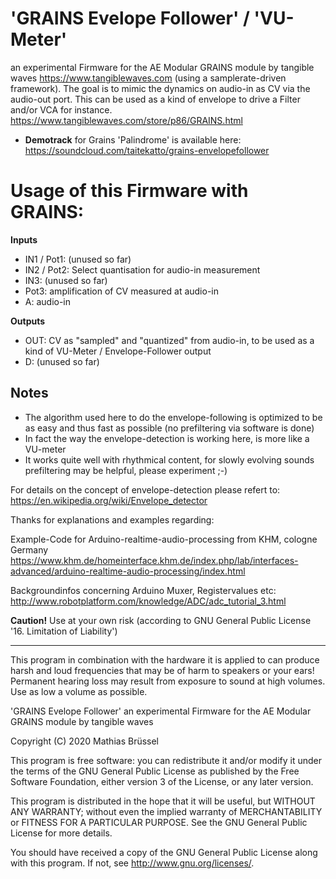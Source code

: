 # 'GRAINS Evelope Follower' / 'VU-Meter'  
an experimental Firmware for the AE Modular GRAINS module by tangible waves https://www.tangiblewaves.com (using a samplerate-driven framework). The goal is to mimic the dynamics on audio-in as CV via the audio-out port. This can be used as a kind of envelope to drive a Filter and/or VCA for instance.
https://www.tangiblewaves.com/store/p86/GRAINS.html
  
* __Demotrack__ for Grains 'Palindrome' is available here: https://soundcloud.com/taitekatto/grains-envelopefollower

# Usage of this Firmware with GRAINS:

__Inputs__

* IN1 / Pot1: (unused so far)
* IN2 / Pot2: Select quantisation for audio-in measurement
* IN3:        (unused so far)
* Pot3:       amplification of CV measured at audio-in
* A:          audio-in

__Outputs__
  
* OUT:        CV as "sampled" and "quantized" from audio-in, to be used as a kind of VU-Meter / Envelope-Follower output
* D:          (unused so far)

## Notes

* The algorithm used here to do the envelope-following is optimized to be as easy and thus fast as possible (no prefiltering via software is done)
* In fact the way the envelope-detection is working here, is more like a VU-meter
* It works quite well with rhythmical content, for slowly evolving sounds prefiltering may be helpful, please experiment ;-)

For details on the concept of envelope-detection please refert to:
https://en.wikipedia.org/wiki/Envelope_detector

Thanks for explanations and examples regarding:

Example-Code for Arduino-realtime-audio-processing from KHM, cologne Germany 
https://www.khm.de/homeinterface.khm.de/index.php/lab/interfaces-advanced/arduino-realtime-audio-processing/index.html

Backgroundinfos concerning Arduino Muxer, Registervalues etc: 
http://www.robotplatform.com/knowledge/ADC/adc_tutorial_3.html

__Caution!__ Use at your own risk (according to GNU General Public License '16. Limitation of Liability')

-------------------------------------------------------------  

This program in combination with the hardware it is applied to can produce harsh and loud frequencies that may be of harm to speakers or your ears! Permanent hearing loss may result from exposure to sound at high volumes. Use as low a volume as possible.

'GRAINS Evelope Follower' an experimental Firmware for the AE Modular GRAINS module by tangible waves

Copyright (C) 2020  Mathias Brüssel

This program is free software: you can redistribute it and/or modify
it under the terms of the GNU General Public License as published by
the Free Software Foundation, either version 3 of the License, or
any later version.

This program is distributed in the hope that it will be useful,
but WITHOUT ANY WARRANTY; without even the implied warranty of
MERCHANTABILITY or FITNESS FOR A PARTICULAR PURPOSE.  See the
GNU General Public License for more details.

You should have received a copy of the GNU General Public License
along with this program.  If not, see <http://www.gnu.org/licenses/>.
